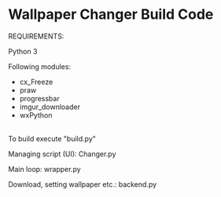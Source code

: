 # Wallpaper Changer Build Code

REQUIREMENTS:

Python 3

Following modules:
  * cx_Freeze
  * praw
  * progressbar
  * imgur_downloader
  * wxPython
<br/>
To build execute "build.py"

Managing script (UI): Changer.py

Main loop: wrapper.py

Download, setting wallpaper etc.: backend.py
